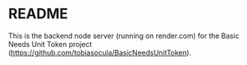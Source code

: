 # README

This is the backend node server (running on render.com) for the Basic Needs Unit Token project (https://github.com/tobiasocula/BasicNeedsUnitToken).
